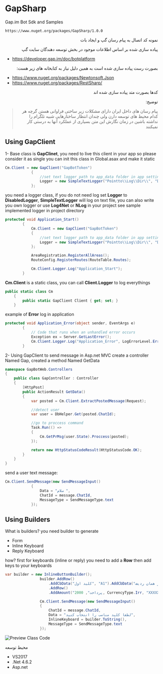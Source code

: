 # GapSharp
Gap.im Bot Sdk and Samples

```
https://www.nuget.org/packages/GapSharp/1.0.0
```
<div dir="rtl">
نمونه کد اتصال به پیام رسان گپ و ایجاد بات

پیاده سازی شده بر اساس اطلاعات موجود در بخش توسعه دهندگان سایت گپ
<div dir="ltr">

- https://developer.gap.im/doc/botplatform
</div>


بصورت رست پیاده سازی شده است
به همین دلیل نیاز به کتابخانه های زیر هست:

<div dir="ltr">

- https://www.nuget.org/packages/Newtonsoft.Json
- https://www.nuget.org/packages/RestSharp/

</div>

کدها بصورت متد پیاده سازی شده اند

توضیح:
> پیام رسان های داخل ایران دارای مشکلات زیر ساختی فراوانی هستن
> گرچه هر کدام محیط های توسعه دارن ولی چندان انتظار ساختارهایی شبیه تلگرام را نداشته باشین
> در زمان نگارش این متن
> بسیاری از عملکرد آنها به درستی کار نمیکنند
</div>

## Using GapClient

1- Base class is __GapClinet__, you need to live this client in your app so please consider it as single
you can init this class in Global.asax and make it static

```csharp
Cm.Client = new GapClient("GapBotToken")
            {
                //set text logger path to app_data folder in app settings
                Logger = new SimpleTextLogger("Pointto\\Log\\Dir\\", "DefaultLogLevel")
            };
```

you need a logger class, if you do not need log set __Logger__ to __DisabledLogger__, 
__SimpleTextLogger__ will log on text file, you can also write you own logger or use __Log4Net__ or __NLog__ in your project
see sample implemented logger in project directory 

```csharp
protected void Application_Start()
        {
            Cm.Client = new GapClient("GapBotToken")
            {               
                //set text logger path to app_data folder in app settings
                Logger = new SimpleTextLogger("Pointto\\Log\\Dir\\", "DefaultLogLevel")
            };

            AreaRegistration.RegisterAllAreas();
            RouteConfig.RegisterRoutes(RouteTable.Routes);

            Cm.Client.Logger.Log("Application_Start");
        }
````

__Cm.Client__ is a static class, you can call __Client.Logger__ to log everythings
```csharp
public static class Cm
    {
        public static GapClient Client { get; set; }
	}
```

example of __Error__ log in application

```csharp
protected void Application_Error(object sender, EventArgs e)
        {
            // Code that runs when an unhandled error occurs
            Exception ex = Server.GetLastError();
            Cm.Client.Logger.Log("Application_Error", LogErrorLevel.Error, ex);
        }
```

2- Using GapClient to send message in Asp.net MVC
create a controller Named Gap, created a method Named GetData

```csharp
namespace GapBotWeb.Controllers
{
    public class GapController : Controller
    {
        [HttpPost]
        public ActionResult GetData()
        {
            var posted = Cm.Client.ExtractPostedMessage(Request);

            //detect user
            var user = DbHelper.Get(posted.ChatId);

            //go to proccess command
            Task.Run(() =>
            {
                Cm.GetPrMsg(user.State).Proccess(posted);
            });

            return new HttpStatusCodeResult(HttpStatusCode.OK);
        }
    }
}
```

send a user text message:

```csharp
Cm.Client.SendMessage(new SendMessageInput()
            {
                Data = "سلام ",
                ChatId = message.ChatId,
                MessageType = SendMessageType.text
            });
```
## Using Builders
What is builders? you need builder to generate 
- Form
- Inline Keyboard
- Reply Keyboard

how? first for keyboards (inline or reply) you need to add a __Row__ then add keys to your keyboards

```csharp
var builder = new InlineButtonBuilder();
                builder.AddRow()
                    .AddCbData("کلید اول", "A1").AddCbData("کلید دوم در همان ردیف", "A2")
                    .AddRow()
                    .AddAmount("پرداخت", 2000, CurrencyType.Irr, "XXXXX", "پرداخت کنید"); //ردیف بعدی

                Cm.Client.SendMessage(new SendMessageInput()
                {
                    ChatId = message.ChatId,
                    Data = "لطفا کلید مناسب را انتخاب کنید",
                    InlineKeyboard = builder.ToString(),
                    MessageType = SendMessageType.text
                });
```

![Preview Class Code](https://mahdiit.github.io/gapsharp/preview.jpg)

محیط توسعه
- VS2017
- .Net 4.6.2
- Asp.net
